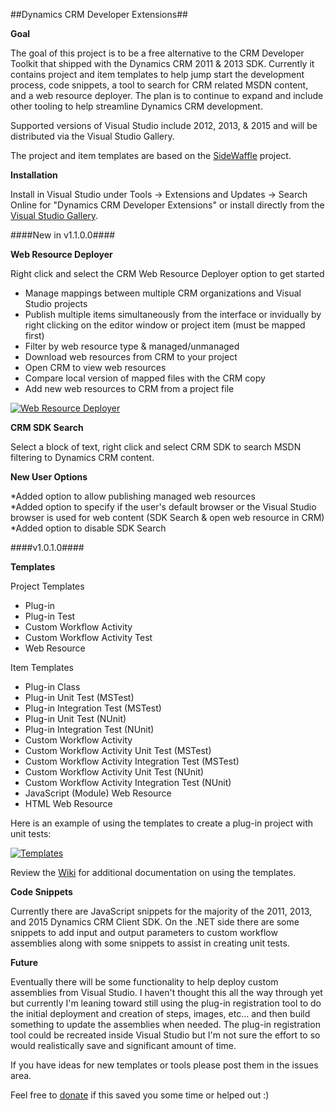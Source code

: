 ##Dynamics CRM Developer Extensions##

**Goal**

The goal of this project is to be a free alternative to the CRM Developer Toolkit that shipped with the Dynamics CRM 2011 & 2013 SDK. Currently it contains project  and item templates to help jump start the development process, code snippets, a tool to search for CRM related MSDN content, and a web resource deployer. The plan is to continue to expand and include other tooling to help streamline Dynamics CRM development. 

Supported versions of Visual Studio include 2012, 2013, & 2015 and will be distributed via the Visual Studio Gallery.

The project and item templates are based on the [SideWaffle](http://sidewaffle.com/) project.

**Installation**

Install in Visual Studio under Tools -> Extensions and Updates -> Search Online for "Dynamics CRM Developer Extensions" or install directly from the [Visual Studio Gallery](https://visualstudiogallery.msdn.microsoft.com/0f9ab063-acec-4c55-bd6c-5eb7c6cffec4).

####New in v1.1.0.0####

**Web Resource Deployer**

Right click and select the CRM Web Resource Deployer option to get started

* Manage mappings between multiple CRM organizations and Visual Studio projects
* Publish multiple items simultaneously from the interface or invidually by right clicking on the editor window or project item (must be mapped first)
* Filter by web resource type & managed/unmanaged
* Download web resources from CRM to your project
* Open CRM to view web resources
* Compare local version of mapped files with the CRM copy
* Add new web resources to CRM from a project file

[![Web Resource Deployer](http://img.youtube.com/vi/fkQdFKh6VF8/0.jpg)](https://youtu.be/fkQdFKh6VF8)

**CRM SDK Search**

Select a block of text, right click and select CRM SDK to search MSDN filtering to Dynamics CRM content. 

**New User Options**

*Added option to allow publishing managed web resources     
*Added option to specify if the user's default browser or the Visual Studio browser is used for web content (SDK Search & open web resource in CRM)    
*Added option to disable SDK Search     

####v1.0.1.0####

**Templates**

Project Templates

* Plug-in   
* Plug-in Test   
* Custom Workflow Activity   
* Custom Workflow Activity Test   
* Web Resource   

Item Templates

* Plug-in Class   
* Plug-in Unit Test (MSTest)   
* Plug-in Integration Test (MSTest)   
* Plug-in Unit Test (NUnit)   
* Plug-in Integration Test (NUnit)   
* Custom Workflow Activity   
* Custom Workflow Activity Unit Test (MSTest)   
* Custom Workflow Activity Integration Test (MSTest)   
* Custom Workflow Activity Unit Test (NUnit)   
* Custom Workflow Activity Integration Test (NUnit)   
* JavaScript (Module) Web Resource   
* HTML Web Resource     

Here is an example of using the templates to create a plug-in project with unit tests:

[![Templates](http://img.youtube.com/vi/LdMhyF5x5jA/0.jpg)](https://youtu.be/LdMhyF5x5jA)

Review the [Wiki](https://github.com/jlattimer/CRMDeveloperExtensions/wiki) for additional documentation on using the templates.

**Code Snippets**

Currently there are JavaScript snippets for the majority of the 2011, 2013, and 2015 Dynamics CRM Client SDK. On the .NET side there are some snippets to add input and output parameters to custom workflow assemblies along with some snippets to assist in creating unit tests.

**Future**

Eventually there will be some functionality to help deploy custom assemblies from Visual Studio. I haven't thought this all the way through yet but currently I'm leaning toward still using the plug-in registration tool to do the initial deployment and creation of steps, images, etc... and then build something to update the assemblies when needed. The plug-in registration tool could be recreated inside Visual Studio but I'm not sure the effort to so would realistically save and significant amount of time.

If you have ideas for new templates or tools please post them in the issues area.

Feel free to [donate](https://www.paypal.com/cgi-bin/webscr?cmd=_s-xclick&hosted_button_id=KGV72FKEY8TJL) if this saved you some time or helped out :)
